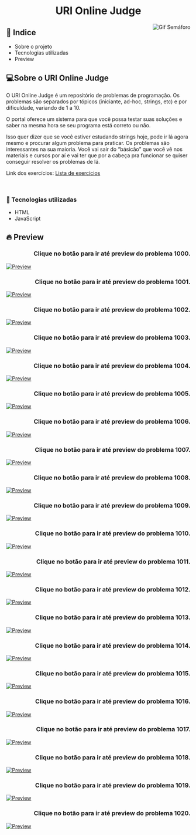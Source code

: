 <h1  align="center" >URI Online Judge</h1>

<img align="right" src="semaforo.gif" alt="Gif Semáforo">

<h2>📕 Indice</h2>

<ul>
  <li>Sobre o projeto</li>
  <li>Tecnologias utilizadas</li>
  <li>Preview</li>
</ul>

<h2>💻Sobre o URI Online Judge </h2>

O URI Online Judge é um repositório de problemas de programação. Os problemas são separados por tópicos (iniciante, ad-hoc, strings, etc) e por dificuldade, variando de 1 a 10.

O portal oferece um sistema para que você possa testar suas soluções e saber na mesma hora se seu programa está correto ou não.

Isso quer dizer que se você estiver estudando strings hoje, pode ir lá agora mesmo e procurar algum problema para praticar. Os problemas são interessantes na sua maioria. Você vai sair do “básicão” que você vê nos materiais e cursos por aí e vai ter que por a cabeça pra funcionar se quiser conseguir resolver os problemas de lá.

Link dos exercícios:
<a href="https://www.urionlinejudge.com.br/judge/pt/problems/index/1">Lista de exercícios</a>

&nbsp;&nbsp;&nbsp; 

<h3>🚀 Tecnologias utilizadas</h3>

<ul>
  <li>HTML</li>
  <li>JavaScript</li>
</ul>

<h2>🔥 Preview </h2>

<h3 align="right"> Clique no botão para ir até preview do problema 1000. </h3>

[![Preview](https://vercel.com/button)](https://samuelgoulart.github.io/Projetos-com-JavaScript/URI/1000/index.html)

<h3 align="right"> Clique no botão para ir até preview do problema 1001. </h3>

[![Preview](https://vercel.com/button)](https://samuelgoulart.github.io/Projetos-com-JavaScript/URI/1001/index.html)

<h3 align="right"> Clique no botão para ir até preview do problema 1002. </h3>

[![Preview](https://vercel.com/button)](https://samuelgoulart.github.io/Projetos-com-JavaScript/URI/1002/index.html)
<h3 align="right"> Clique no botão para ir até preview do problema 1003. </h3>

[![Preview](https://vercel.com/button)](https://samuelgoulart.github.io/Projetos-com-JavaScript/URI/1003/index.html)
<h3 align="right"> Clique no botão para ir até preview do problema 1004. </h3>

[![Preview](https://vercel.com/button)](https://samuelgoulart.github.io/Projetos-com-JavaScript/URI/1004/index.html)
<h3 align="right"> Clique no botão para ir até preview do problema 1005. </h3>

[![Preview](https://vercel.com/button)](https://samuelgoulart.github.io/Projetos-com-JavaScript/URI/1005/index.html)
<h3 align="right"> Clique no botão para ir até preview do problema 1006. </h3>

[![Preview](https://vercel.com/button)](https://samuelgoulart.github.io/Projetos-com-JavaScript/URI/1006/index.html)
<h3 align="right"> Clique no botão para ir até preview do problema 1007. </h3>

[![Preview](https://vercel.com/button)](https://samuelgoulart.github.io/Projetos-com-JavaScript/URI/1007/index.html)
<h3 align="right"> Clique no botão para ir até preview do problema 1008. </h3>

[![Preview](https://vercel.com/button)](https://samuelgoulart.github.io/Projetos-com-JavaScript/URI/1008/index.html)
<h3 align="right"> Clique no botão para ir até preview do problema 1009. </h3>

[![Preview](https://vercel.com/button)](https://samuelgoulart.github.io/Projetos-com-JavaScript/URI/1009/index.html)
<h3 align="right"> Clique no botão para ir até preview do problema 1010. </h3>

[![Preview](https://vercel.com/button)](https://samuelgoulart.github.io/Projetos-com-JavaScript/URI/1010/index.html)
<h3 align="right"> Clique no botão para ir até preview do problema 1011. </h3>

[![Preview](https://vercel.com/button)](https://samuelgoulart.github.io/Projetos-com-JavaScript/URI/1011/index.html)
<h3 align="right"> Clique no botão para ir até preview do problema 1012. </h3>

[![Preview](https://vercel.com/button)](https://samuelgoulart.github.io/Projetos-com-JavaScript/URI/1012/index.html)
<h3 align="right"> Clique no botão para ir até preview do problema 1013. </h3>

[![Preview](https://vercel.com/button)](https://samuelgoulart.github.io/Projetos-com-JavaScript/URI/1013/index.html)
<h3 align="right"> Clique no botão para ir até preview do problema 1014. </h3>

[![Preview](https://vercel.com/button)](https://samuelgoulart.github.io/Projetos-com-JavaScript/URI/1014/index.html)
<h3 align="right"> Clique no botão para ir até preview do problema 1015. </h3>

[![Preview](https://vercel.com/button)](https://samuelgoulart.github.io/Projetos-com-JavaScript/URI/1015/index.html)
<h3 align="right"> Clique no botão para ir até preview do problema 1016. </h3>

[![Preview](https://vercel.com/button)](https://samuelgoulart.github.io/Projetos-com-JavaScript/URI/1016/index.html)
<h3 align="right"> Clique no botão para ir até preview do problema 1017. </h3>

[![Preview](https://vercel.com/button)](https://samuelgoulart.github.io/Projetos-com-JavaScript/URI/1017/index.html)
<h3 align="right"> Clique no botão para ir até preview do problema 1018. </h3>

[![Preview](https://vercel.com/button)](https://samuelgoulart.github.io/Projetos-com-JavaScript/URI/1018/index.html)
<h3 align="right"> Clique no botão para ir até preview do problema 1019. </h3>

[![Preview](https://vercel.com/button)](https://samuelgoulart.github.io/Projetos-com-JavaScript/URI/1019/index.html)
<h3 align="right"> Clique no botão para ir até preview do problema 1020. </h3>

[![Preview](https://vercel.com/button)](https://samuelgoulart.github.io/Projetos-com-JavaScript/URI/1020/index.html)


